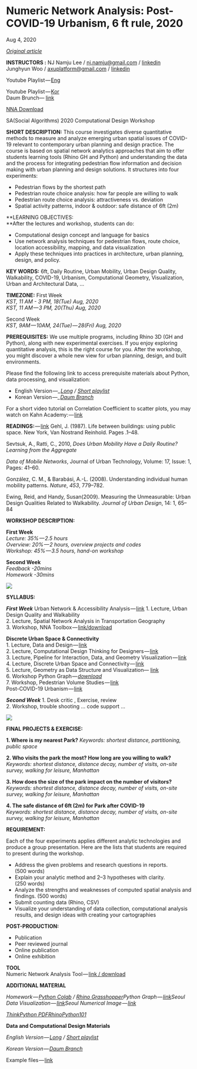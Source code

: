 # Numeric Network Analysis: Post-COVID-19 Urbanism, 6 ft rule, 2020

Aug 4, 2020

[_Original article_](https://nj-namju.medium.com/numeric-network-analysis-post-covid-19-urbanism-6-ft-rule-de267886b028)

**INSTRUCTORS :**
NJ Namju Lee / nj.namju@gmail.com / [linkedin](https://www.linkedin.com/in/nj-namju-lee-926b3252/)  
Junghyun Woo / axuplatform@gmail.com / [linkedin](https://www.linkedin.com/in/jung-hyun-woo-609502107/)

Youtube Playlist — [Eng](https://www.youtube.com/playlist?list=PLIyZNoxG7nmnjpc2N0SIKKSdYfi-3tE5J)

Youtube Playlist — [Kor](https://www.youtube.com/playlist?list=PLweNVwGgDKEbGYBBPoKxHdMphJW245q38)  
Daum Brunch— [link](https://brunch.co.kr/@njnamju/91)


[NNA Download](https://www.food4rhino.com/en/app/numeric-network-analysis-nna)

SA(Social Algorithms) 2020 Computational Design Workshop

**SHORT DESCRIPTION:**
This course investigates diverse quantitative methods to measure and analyze emerging urban spatial issues of COVID-19 relevant to contemporary urban planning and design practice. The course is based on spatial network analytics approaches that aim to offer students learning tools (Rhino GH and Python) and understanding the data and the process for integrating pedestrian flow information and decision making with urban planning and design solutions. It structures into four experiments:

*   Pedestrian flows by the shortest path
*   Pedestrian route choice analysis: how far people are willing to walk
*   Pedestrian route choice analysis: attractiveness vs. deviation
*   Spatial activity patterns, indoor & outdoor: safe distance of 6ft (2m)

**LEARNING OBJECTIVES:  
**After the lectures and workshop, students can do:

*   Computational design concept and language for basics
*   Use network analysis techniques for pedestrian flows, route choice, location accessibility, mapping, and data visualization
*   Apply these techniques into practices in architecture, urban planning, design, and policy.

**KEY WORDS:**
6ft, Daily Routine, Urban Mobility, Urban Design Quality, Walkability, COVID-19, Urbanism, Computational Geometry, Visualization, Urban and Architectural Data, …

**TIMEZONE:**
First Week  
_KST, 11 AM - 3 PM, 18(Tue) Aug, 2020  
KST, 11 AM — 3 PM, 20(Thu) Aug, 2020_

Second Week  
_KST, 9AM — 10AM, 24(Tue) — 28(Fri) Aug, 2020_

**PREREQUISITES:**
We use multiple programs, including Rhino 3D (GH and Python), along with new experimental exercises. If you enjoy exploring quantitative analysis, this is the right course for you. After the workshop, you might discover a whole new view for urban planning, design, and built environments.

Please find the following link to access prerequisite materials about Python, data processing, and visualization:   
* English Version —_ [_Long_](https://www.youtube.com/playlist?list=PLIyZNoxG7nmlXNW2GSfFVzENf_8T0P4Tc) _/_ [_Short playlist_](https://www.youtube.com/playlist?list=PLIyZNoxG7nml7jBro3yqZriUppDKAEDjI) 
* Korean Version —_ [_Daum Branch_](https://brunch.co.kr/@njnamju/90)

For a short video tutorial on Correlation Coefficient to scatter plots, you may watch on Kahn Academy: — [link](https://youtu.be/-Y-M9aD_ccQ)

**READINGS:** — [link](https://www.dropbox.com/s/8mkrwdo3qn3b52w/readingMaterials.zip?dl=0)
Gehl, J. (1987). Life between buildings: using public space. New York, Van Nostrand Reinhold. Pages .1–48.

Sevtsuk, A., Ratti, C., 2010, _Does Urban Mobility Have a Daily Routine? Learning from the Aggregate_

_Data of Mobile Networks_, Journal of Urban Technology, Volume: 17, Issue: 1, Pages: 41–60.

González, C. M., & Barabási, A.-L. (2008). Understanding individual human mobility patterns. _Nature_, _453_, 779–782.

Ewing, Reid, and Handy, Susan(2009). Measuring the Unmeasurable: Urban Design Qualities Related to Walkability. _Journal of Urban Design_, 14: 1, 65–84



**WORKSHOP DESCRIPTION:**

**First Week**  
_Lecture: 35% — 2.5 hours  
Overview: 20% — 2 hours, overview projects and codes  
Workshop: 45% — 3.5 hours, hand-on workshop_

**Second Week**  
_Feedback -20mins  
Homework -30mins_

![](C:\Users\namju\Downloads\medium-export\download\posts\md_1658355654182\img\1__OPDPxWS8itT1tgAiibxrhw.png)

**SYLLABUS:**

**_First Week_**
Urban Network & Accessibility Analysis — [link](https://medium.com/@axuplatform/0-numeric-network-analysis-47a2538e636c)
1\. Lecture, Urban Design Quality and Walkability  
2\. Lecture, Spatial Network Analysis in Transportation Geography  
3\. Workshop, NNA Toolbox — [link/download](https://www.food4rhino.com/app/numeric-network-analysis-nna)

**Discrete Urban Space & Connectivity**  
1\. Lecture, Data and Design — [link](https://medium.com/@nj.namju/data-design-c21457dc8dc)  
2\. Lecture, Computational Design Thinking for Designers — [link](https://medium.com/@nj.namju/computational-design-thinking-for-designers-68224bb07f5c)  
3\. Lecture, Pipeline for Interaction, Data, and Geometry Visualization — [link](https://medium.com/@nj.namju/5-pipeline-for-data-and-geometry-visualization-b2c9df7c21c7)  
4\. Lecture, Discrete Urban Space and Connectivity — [link](https://medium.com/@nj.namju/discrete-urban-space-and-connectivity-492b3dbd0a81)  
5\. Lecture, Geometry as Data Structure and Visualization— [link](https://medium.com/@nj.namju/geometry-as-data-structure-and-visualization-48bcfdea3851)  
6\. Workshop Python Graph — [_download_](https://www.dropbox.com/s/mqtrgp6v239b49f/Tutorial_A_Graph.gh?dl=0)  
7\. Workshop, Pedestrian Volume Studies — [link](https://medium.com/@axuplatform/pedestrian-volume-studies-f6dfaca688c2)  
 Post-COVID-19 Urbanism — [link](https://medium.com/@axuplatform/covid-19-urbanism-6c124c3af72e)

**_Second Week_**
1\. Desk critic , Exercise, review  
2\. Workshop, trouble shooting … code support …

![](C:\Users\namju\Downloads\medium-export\download\posts\md_1658355654182\img\1__NcinUO656ectujVzWKoCiQ.png)

**FINAL PROJECTS & EXERCISE:**

**1\. Where is my nearest Park?**
_Keywords: shortest distance, partitioning, public space_

**2\. Who visits the park the most? How long are you willing to walk?**
_Keywords: shortest distance, distance decay, number of visits, on-site survey, walking for leisure, Manhattan_

**3\. How does the size of the park impact on the number of visitors?**  
_Keywords: shortest distance, distance decay, number of visits, on-site survey, walking for leisure, Manhattan_

**4\. The safe distance of 6ft (2m) for Park after COVID-19**  
_Keywords: shortest distance, distance decay, number of visits, on-site survey, walking for leisure, Manhattan_

**REQUIREMENT:**

Each of the four experiments applies different analytic technologies and produce a group presentation. Here are the lists that students are required to present during the workshop.

*   Address the given problems and research questions in reports.   
    (500 words)
*   Explain your analytic method and 2–3 hypotheses with clarity.   
    (250 words)
*   Analyze the strengths and weaknesses of computed spatial analysis and findings. (500 words)
*   Submit counting data (Rhino, CSV)
*   Visualize your understanding of data collection, computational analysis results, and design ideas with creating your cartographies

**POST-PRODUCTION:**

*   Publication
*   Peer reviewed journal
*   Online publication
*   Online exhibition

**TOOL**  
Numeric Network Analysis Tool — [link / download](https://www.food4rhino.com/app/numeric-network-analysis-nna)

**ADDITIONAL MATERIAL**

_Homework —_ [_Python Colab_](https://colab.research.google.com/drive/1CSwpQkdNMnWost2xWj3YY25RUjlnmvL7) _/_ [_Rhino Grasshopper_](https://www.dropbox.com/s/4om57u5egbl0wtz/ITCD_day1_python_basic_grasshopper.gh?dl=0)_Python Graph —_ [_link_](https://www.dropbox.com/s/mqtrgp6v239b49f/Tutorial_A_Graph.gh?dl=0)_Seoul Data Visualization —_ [_link_](https://www.dropbox.com/s/i8od3fp40ifl3ck/SeoulDataVis.zip?dl=0)_Seoul Numerical Image —_ [_link_](https://www.dropbox.com/s/j78him34wbcino5/SeoulNumerialImage.zip?dl=0)

[_ThinkPython PDF_](https://www.greenteapress.com/thinkpython/thinkpython.pdf)[_RhinoPython101_](https://www.rhino3d.com/download/IronPython/5.0/RhinoPython101)

**Data and Computational Design Materials**

_English Version —_ [_Long_](https://www.youtube.com/playlist?list=PLIyZNoxG7nmlXNW2GSfFVzENf_8T0P4Tc) _/_ [_Short playlist_](https://www.youtube.com/playlist?list=PLIyZNoxG7nml7jBro3yqZriUppDKAEDjI)

_Korean Version —_ [_Daum Branch_](https://brunch.co.kr/@njnamju/90)

Example files — [link](https://www.dropbox.com/s/igwlzhv64m21jae/workshopPre.zip?dl=0)